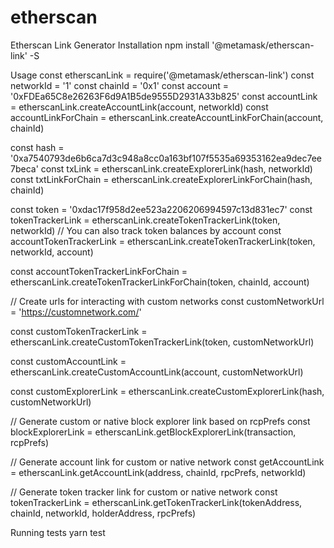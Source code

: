 # etherscan

Etherscan Link Generator
Installation
npm install '@metamask/etherscan-link' -S

Usage
const etherscanLink = require('@metamask/etherscan-link')
const networkId = '1'
const chainId = '0x1'
const account = '0xFDEa65C8e26263F6d9A1B5de9555D2931A33b825'
const accountLink = etherscanLink.createAccountLink(account, networkId)
const accountLinkForChain = etherscanLink.createAccountLinkForChain(account, chainId)

const hash = '0xa7540793de6b6ca7d3c948a8cc0a163bf107f5535a69353162ea9dec7ee7beca'
const txLink = etherscanLink.createExplorerLink(hash, networkId)
const txtLinkForChain = etherscanLink.createExplorerLinkForChain(hash, chainId)

const token = '0xdac17f958d2ee523a2206206994597c13d831ec7'
const tokenTrackerLink = etherscanLink.createTokenTrackerLink(token, networkId)
// You can also track token balances by account
const accountTokenTrackerLink = etherscanLink.createTokenTrackerLink(token, networkId, account)

const accountTokenTrackerLinkForChain = etherscanLink.createTokenTrackerLinkForChain(token, chainId, account)

// Create urls for interacting with custom networks
const customNetworkUrl = 'https://customnetwork.com/'

const customTokenTrackerLink = etherscanLink.createCustomTokenTrackerLink(token, customNetworkUrl)

const customAccountLink = etherscanLink.createCustomAccountLink(account, customNetworkUrl)

const customExplorerLink = etherscanLink.createCustomExplorerLink(hash, customNetworkUrl)

// Generate custom or native block explorer link based on rcpPrefs
const blockExplorerLink = etherscanLink.getBlockExplorerLink(transaction, rcpPrefs)

// Generate account link for custom or native network 
const getAccountLink = etherscanLink.getAccountLink(address, chainId, rpcPrefs, networkId)

// Generate token tracker link for custom or native network 
const tokenTrackerLink = etherscanLink.getTokenTrackerLink(tokenAddress, chainId, networkId, holderAddress, rpcPrefs)

Running tests
yarn test
